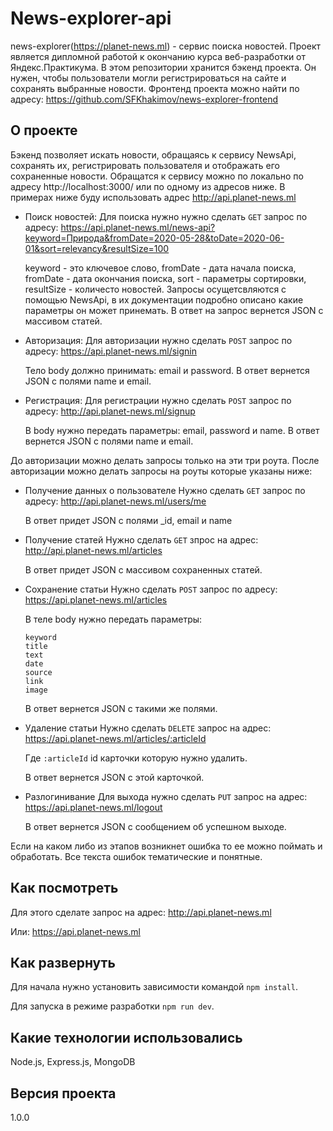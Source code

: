 # News-explorer-api

news-explorer(https://planet-news.ml) - сервис поиска новостей.
Проект является дипломной работой к окончанию курса веб-разработки от Яндекс.Практикума. 
В этом репозитории хранится бэкенд проекта. Он нужен, чтобы пользователи могли регистрироваться на сайте и сохранять выбранные новости.
Фронтенд проекта можно найти по адресу: https://github.com/SFKhakimov/news-explorer-frontend

## О проекте

Бэкенд позволяет искать новости, обращаясь к сервису NewsApi, сохранять их, регистрировать пользователя и отображать его сохраненные новости. Обращатся к сервису можно по локально по адресу http://localhost:3000/ или по одному из адресов ниже. В примерах ниже буду использовать адрес http://api.planet-news.ml

- Поиск новостей:
  Для поиска нужно нужно сделать `GET` запрос по адресу: 
  https://api.planet-news.ml/news-api?keyword=Природа&fromDate=2020-05-28&toDate=2020-06-01&sort=relevancy&resultSize=100

  keyword - это ключевое слово, fromDate - дата начала поиска, fromDate - дата окончания поиска, sort - параметры сортировки, resultSize - количесто новостей. Запросы осущетсвляются с помощью NewsApi, в их документации подробно описано какие параметры он может принемать. В ответ на запрос вернется JSON с массивом статей. 

- Авторизация:
  Для авторизации нужно сделать `POST` запрос по адресу: https://api.planet-news.ml/signin

  Тело body должно принимать: email и password. В ответ вернется JSON с полями name и email.

- Регистрация:
  Для регистрации нужно сделать `POST` запрос по адресу: http://api.planet-news.ml/signup
  
  В body нужно передать параметры: email, password и name. В ответ вернется JSON с полями name и email.


До авторизации можно делать запросы только на эти три роута. После авторизации можно делать запросы на роуты которые указаны ниже:

- Получение данных о пользователе
  Нужно сделать `GET` запрос по адресу: http://api.planet-news.ml/users/me

  В ответ придет JSON с полями _id, email и name

- Получение статей
  Нужно сделать `GET` зпрос на адрес: http://api.planet-news.ml/articles

  В ответ придет JSON с массивом сохраненных статей.

- Сохранение статьи
  Нужно сделать `POST` запрос по адресу: https://api.planet-news.ml/articles

  В теле body нужно передать параметры: 
  ```
  keyword
  title
  text
  date
  source
  link
  image
  ```

  В ответ вернется JSON с такими же полями.

- Удаление статьи
  Нужно сделать `DELETE` запрос на адрес: https://api.planet-news.ml/articles/:articleId

  Где `:articleId` id карточки которую нужно удалить.

  В ответ вернется JSON с этой карточкой. 

- Разлогинивание
  Для выхода нужно сделать `PUT` запрос на адрес: https://api.planet-news.ml/logout

  В ответ вернется JSON c сообщением об успешном выходе.

Если на каком либо из этапов возникнет ошибка то ее можно поймать и обработать. Все текста ошибок тематические и понятные.

## Как посмотреть

Для этого сделате запрос на адрес: http://api.planet-news.ml 

Или: https://api.planet-news.ml

## Как развернуть

Для начала нужно установить зависимости командой `npm install`.

Для запуска в режиме разработки `npm run dev`.

## Какие технологии использовались

Node.js, Express.js, MongoDB

## Версия проекта

1.0.0
